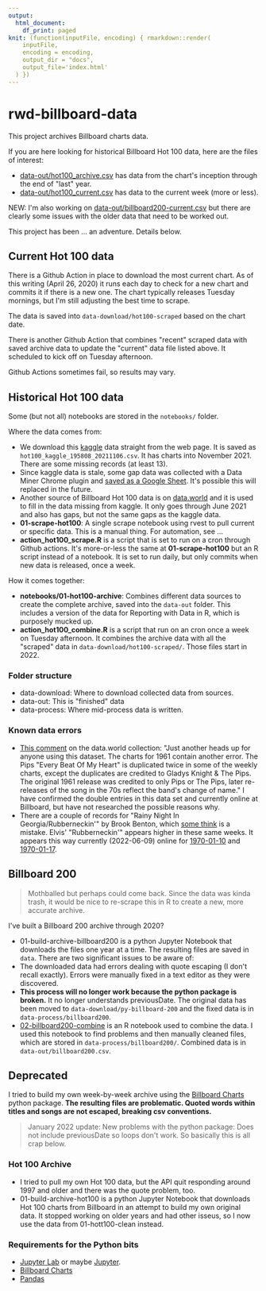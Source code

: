 ```yaml
---
output:
  html_document:
    df_print: paged
knit: (function(inputFile, encoding) { rmarkdown::render(
    inputFile,
    encoding = encoding,
    output_dir = "docs",
    output_file='index.html'
  ) })
---
```


# rwd-billboard-data

This project archives Billboard charts data.

If you are here looking for historical Billboard Hot 100 data, here are the files of interest:

- [data-out/hot100_archive.csv](data-out/hot100_archive.csv) has data from the chart's inception through the end of "last" year.
- [data-out/hot100_current.csv](data-out/hot100_current.csv) has data to the current week (more or less).

NEW: I'm also working on [data-out/billboard200-current.csv](data-out/hot100_current.csv) but there are clearly some issues with the older data that need to be worked out.

This project has been ... an adventure. Details below.

## Current Hot 100 data

There is a Github Action in place to download the most current chart. As of this writing (April 26, 2020) it runs each day to check for a new chart and commits it if there is a new one. The chart typically releases Tuesday mornings, but I'm still adjusting the best time to scrape.

The data is saved into `data-download/hot100-scraped` based on the chart date.

There is another Github Action that combines "recent" scraped data with saved archive data to update the "current" data file listed above. It scheduled to kick off on Tuesday afternoon.

Github Actions sometimes fail, so results may vary.

## Historical Hot 100 data

Some (but not all) notebooks are stored in the `notebooks/` folder.

Where the data comes from:

- We download this [kaggle](https://www.kaggle.com/dhruvildave/billboard-the-hot-100-songs) data straight from the web page. It is saved as `hot100_kaggle_195808_20211106.csv`. It has charts into November 2021. There are some missing records (at least 13).
- Since kaggle data is stale, some gap data was collected with a Data Miner Chrome plugin and [saved as a Google Sheet](https://docs.google.com/spreadsheets/d/1in--HfDYfijzQha8PSP4ItaKND9_rzx8pFPVHaZi-hE/edit?usp=sharing). It's possible this will replaced in the future.
- Another source of Billboard Hot 100 data is on  [data.world](https://data.world/kcmillersean/billboard-hot-100-1958-2017) and it is used to fill in the data missing from kaggle. It only goes through June 2021 and also has gaps, but not the same gaps as the kaggle data.
- **01-scrape-hot100**: A single scrape notebook using rvest to pull current or specific data. This is a manual thing. For automation, see ...
- **action_hot100_scrape.R** is a script that is set to run on a cron through Github actions. It's more-or-less the same at **01-scrape-hot100** but an R script instead of a notebook. It is set to run daily, but only commits when new data is released, once a week.

How it comes together:

- **notebooks/01-hot100-archive**: Combines different data sources to create the complete archive, saved into the `data-out` folder. This includes a version of the data for Reporting with Data in R, which is purposely mucked up.
- **action_hot100_combine.R** is a script that run on an cron once a week on Tuesday afternoon. It combines the archive data with all the "scraped" data in `data-download/hot100-scraped/`. Those files start in 2022.

### Folder structure

- data-download: Where to download collected data from sources.
- data-out: This is "finished" data
- data-process: Where mid-process data is written.

### Known data errors

- [This comment](https://data.world/kcmillersean/billboard-hot-100-1958-2017/discuss/billboard-hot-100-1958-2017/me2tkmbx#emfy2p2n) on the data.world collection: "Just another heads up for anyone using this dataset. The charts for 1961 contain another error. The Pips "Every Beat Of My Heart" is duplicated twice in some of the weekly charts, except the duplicates are credited to Gladys Knight & The Pips. The original 1961 release was credited to only Pips or The Pips, later re-releases of the song in the 70s reflect the band's change of name." I have confirmed the double entries in this data set and currently online at Billboard, but have not researched the possible reasons why.
- There are a couple of records for "Rainy Night In Georgia/Rubberneckin'" by Brook Benton, which [some think](https://data.world/kcmillersean/billboard-hot-100-1958-2017/discuss/billboard-hot-100-1958-2017/me2tkmbx#kex5mx5n) is a mistake. Elvis' "Rubberneckin'" appears higher in these same weeks. It appears this way currently (2022-06-09) online for [1970-01-10](https://www.billboard.com/charts/hot-100/1970-01-10/) and [1970-01-17](https://www.billboard.com/charts/hot-100/1970-01-17/).

## Billboard 200

> Mothballed but perhaps could come back. Since the data was kinda trash, it would be nice to re-scrape this in R to create a new, more accurate archive.

I've built a Billboard 200 archive through 2020?

-  01-build-archive-billboard200 is a python Jupyter Notebook that downloads the files one year at a time. The resulting files are saved in `data`. 
There are two significant issues to be aware of:
  - The downloaded data had errors dealing with quote escaping (I don't recall exactly). Errors were manually fixed in a text editor as they were discovered.
  - **This process will no longer work because the python package is broken.** It no longer understands previousDate. The original data has been moved to `data-download/py-billboard-200` and the fixed data is in `data-process/billboard200`.
- [02-billboard200-combine](https://utdata.github.io/rwd-billboard-data/02-billboard200-combine.html) is an R notebook used to combine the data. I used this notebook to find problems and then manually cleaned files, which are stored in `data-process/billboard200/`. Combined data is in `data-out/billboard200.csv`.

## Deprecated

I tried to build my own week-by-week archive using the [Billboard Charts](https://github.com/guoguo12/billboard-charts) python package. **The resulting files are problematic. Quoted words within titles and songs are not escaped, breaking csv conventions.**

> January 2022 update: New problems with the python package: Does not include previousDate so loops don't work. So basically this is all crap below.

### Hot 100 Archive

- I tried to pull my own Hot 100 data, but the API quit responding around 1997 and older and there was the quote problem, too.
- 01-build-archive-hot100 is a python Jupyter Notebook that downloads Hot 100 charts from Billboard in an attempt to build my own original data. It stopped working on older years and had other isseus, so I now use the data from 01-hott100-clean instead.

### Requirements for the Python bits

- [Jupyter Lab](https://jupyterlab.readthedocs.io/en/stable/) or maybe [Jupyter](https://jupyter.org/documentation).
- [Billboard Charts](https://github.com/guoguo12/billboard-charts)
- [Pandas](https://pandas.pydata.org/)
